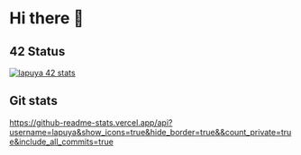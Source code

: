 # Hi there 👋

## 42 Status
[![lapuya 42 stats](https://badge42.herokuapp.com/api/stats/lapuya)](https://github.com/lapuya/badge42)


## Git stats
https://github-readme-stats.vercel.app/api?username=lapuya&show_icons=true&hide_border=true&&count_private=true&include_all_commits=true
<!--
**lapuya/lapuya** is a ✨ _special_ ✨ repository because its `README.md` (this file) appears on your GitHub profile.

Here are some ideas to get you started:

- 🔭 I’m currently working on ...
- 🌱 I’m currently learning ...
- 👯 I’m looking to collaborate on ...
- 🤔 I’m looking for help with ...
- 💬 Ask me about ...
- 📫 How to reach me: ...
- 😄 Pronouns: ...
- ⚡ Fun fact: ...
-->
